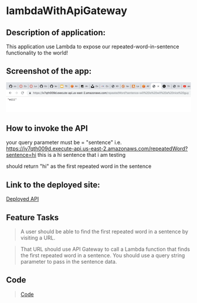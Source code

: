 # lambdaWithApiGateway

## Description of application:
This application use Lambda to expose our repeated-word-in-sentence functionality to the world!

## Screenshot of the app:
![alt_text](https://github.com/wosunkwo/lambdaWithApiGateway/blob/master/assests/Screen%20Shot%202019-07-11%20at%2011.50.23%20AM.png)

## How to invoke the API
your query parameter must be = "sentence" i.e. https://iv7qth009d.execute-api.us-east-2.amazonaws.com/repeatedWord?sentence=hi this is a hi sentence that i am testing

should return "hi" as the first repeated word in the sentence 

## Link to the deployed site: 
[Deployed API](https://iv7qth009d.execute-api.us-east-2.amazonaws.com/repeatedWord)



## Feature Tasks

> A user should be able to find the first repeated word in a sentence by visiting a URL.

> That URL should use API Gateway to call a Lambda function that finds the first repeated word in a sentence.
You should use a query string parameter to pass in the sentence data.

## Code 
> [Code](https://github.com/wosunkwo/lambdaWithApiGateway/blob/master/src/main/java/lambdaWithApiGateway/Library.java)
